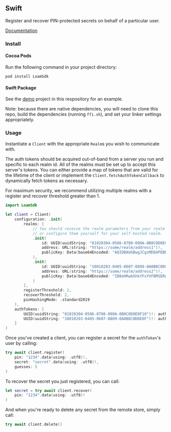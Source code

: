 ## Swift

Register and recover PIN-protected secrets on behalf of a particular user.

[Documentation](http://34.160.204.87/swift/documentation/loamsdk/)

### Install

#### Cocoa Pods

Run the following command in your project directory:

```
pod install LoamSdk
```

#### Swift Package

See the [demo](demo) project in this respository for an example.

Note: because there are native dependencies, you will need to clone
this repo, build the dependencies (running `ffi.sh`), and set your
linker settings appropriately.

### Usage

Instantiate a `Client` with the appropriate `Realm`s you wish to communicate with.

The auth tokens should be acquired out-of-band from a server you run and specific to each realm id. All of the realms must be set up to accept this server's tokens. You can either provide a map of tokens that are valid for the lifetime of the client or implement the `Client.fetchAuthTokenCallback` to dynamically fetch tokens as necessary.

For maximum security, we recommend utilizing multiple realms with a register and recover threshold greater than 1.

```swift
import LoamSdk

let client = Client(
    configuration: .init(
        realms: [
            // You should receive the realm parameters from your realm provider,
            // or configure them yourself for your self-hosted realm.
            .init(
                id: UUID(uuidString: "01020304-0506-0708-090A-0B0C0D0E0F10")!,
                address: URL(string: "https://some/realm/address1")!,
                publicKey: Data(base64Encoded: "AQIDBAUGBwgJCgsMDQ4PEBESExQVFhcYGRobHB0eHyA=".data(using: .utf8)!)!
            ),
            .init(
                id: UUID(uuidString: "10010203-0405-0607-0809-0A0B0C0D0E0F")!,
                address: URL(string: "https://some/realm/address2")!,
                publicKey: Data(base64Encoded: "IB8eHRwbGhkYFxYVFBMSERAPDg0MCwoJCAcGBQQDAgE=".data(using: .utf8)!)!
            )
        ],
        registerThreshold: 2,
        recoverThreshold: 2,
        pinHashingMode: .standard2019
    ),
    authTokens: [
        UUID(uuidString: "01020304-0506-0708-090A-0B0C0D0E0F10")!: authToken1,
        UUID(uuidString: "10010203-0405-0607-0809-0A0B0C0D0E0F")!: authToken2
    ]
)
```

Once you've created a client, you can register a secret for the `authToken`'s user by calling:

```swift
try await client.register(
    pin: "1234".data(using: .utf8)!,
    secret: "secret".data(using: .utf8)!,
    guesses: 5
)
```

To recover the secret you just registered, you can call:

```swift
let secret = try await client.recover(
    pin: "1234".data(using: .utf8)!
)
```

And when you're ready to delete any secret from the remote store, simply call:

```swift
try await client.delete()
```
